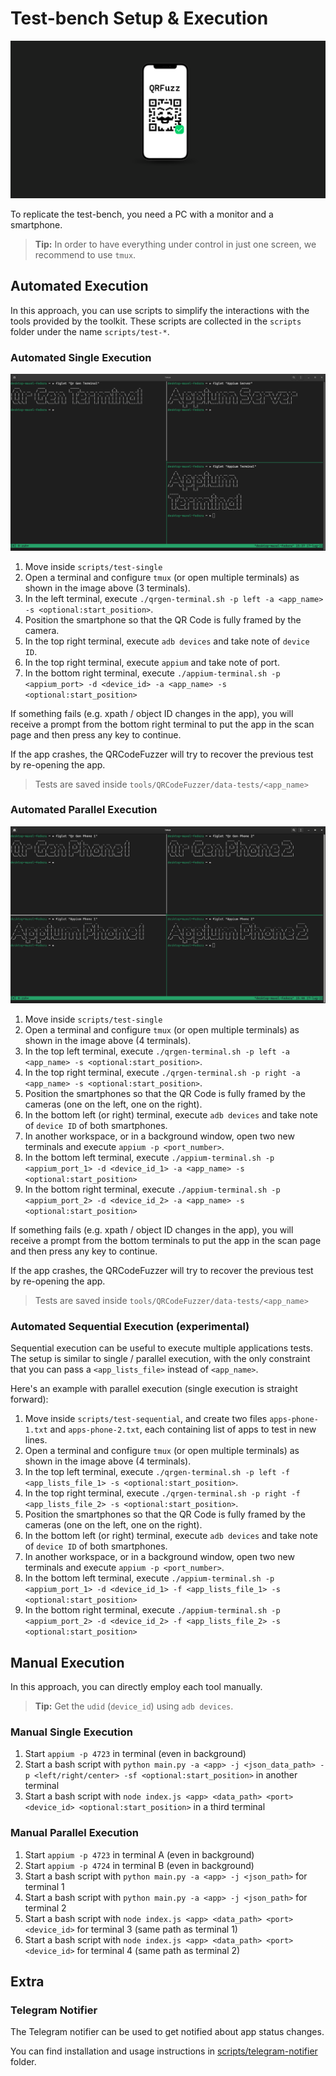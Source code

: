 # Test-bench Setup & Execution

![QRFuzz banner](images/qrfuzz-banner.png)

To replicate the test-bench, you need a PC with a monitor and a smartphone.

> **Tip:** In order to have everything under control in just one screen, we recommend to use `tmux`.

## Automated Execution

In this approach, you can use scripts to simplify the interactions with the tools provided by the toolkit. These scripts are collected in the `scripts` folder under the name `scripts/test-*`.

### Automated Single Execution

![tmux-single-example](images/terminal-tmux-single.png)

1. Move inside `scripts/test-single`
2. Open a terminal and configure `tmux` (or open multiple terminals) as shown in the image above (3 terminals).
3. In the left terminal, execute `./qrgen-terminal.sh -p left -a <app_name> -s <optional:start_position>`.
4. Position the smartphone so that the QR Code is fully framed by the camera.
5. In the top right terminal, execute `adb devices` and take note of `device ID`.
6. In the top right terminal, execute `appium` and take note of port.
7. In the bottom right terminal, execute `./appium-terminal.sh -p <appium_port> -d <device_id> -a <app_name> -s <optional:start_position>`

If something fails (e.g. xpath / object ID changes in the app), you will receive a prompt from the bottom right terminal to put the app in the scan page and then press any key to continue.

If the app crashes, the QRCodeFuzzer will try to recover the previous test by re-opening the app.

> Tests are saved inside `tools/QRCodeFuzzer/data-tests/<app_name>`

### Automated Parallel Execution

![tmux-parallel-example](images/terminal-tmux-parallel.png)

1. Move inside `scripts/test-single`
2. Open a terminal and configure `tmux` (or open multiple terminals) as shown in the image above (4 terminals).
3. In the top left terminal, execute `./qrgen-terminal.sh -p left -a <app_name> -s <optional:start_position>`.
4. In the top right terminal, execute `./qrgen-terminal.sh -p right -a <app_name> -s <optional:start_position>`.
5. Position the smartphones so that the QR Code is fully framed by the cameras (one on the left, one on the right).
6. In the bottom left (or right) terminal, execute `adb devices` and take note of `device ID` of both smartphones.
7. In another workspace, or in a background window, open two new terminals and execute `appium -p <port_number>`.
8. In the bottom left terminal, execute `./appium-terminal.sh -p <appium_port_1> -d <device_id_1> -a <app_name> -s <optional:start_position>`
9. In the bottom right terminal, execute `./appium-terminal.sh -p <appium_port_2> -d <device_id_2> -a <app_name> -s <optional:start_position>`

If something fails (e.g. xpath / object ID changes in the app), you will receive a prompt from the bottom terminals to put the app in the scan page and then press any key to continue.

If the app crashes, the QRCodeFuzzer will try to recover the previous test by re-opening the app.

> Tests are saved inside `tools/QRCodeFuzzer/data-tests/<app_name>`

### Automated Sequential Execution (experimental)

Sequential execution can be useful to execute multiple applications tests.
The setup is similar to single / parallel execution, with the only constraint that you can pass a `<app_lists_file>` instead of `<app_name>`.

Here's an example with parallel execution (single execution is straight forward):

1. Move inside `scripts/test-sequential`, and create two files `apps-phone-1.txt` and `apps-phone-2.txt`, each containing list of apps to test in new lines.
2. Open a terminal and configure `tmux` (or open multiple terminals) as shown in the image above (4 terminals).
3. In the top left terminal, execute `./qrgen-terminal.sh -p left -f <app_lists_file_1> -s <optional:start_position>`.
4. In the top right terminal, execute `./qrgen-terminal.sh -p right -f <app_lists_file_2> -s <optional:start_position>`.
5. Position the smartphones so that the QR Code is fully framed by the cameras (one on the left, one on the right).
6. In the bottom left (or right) terminal, execute `adb devices` and take note of `device ID` of both smartphones.
7. In another workspace, or in a background window, open two new terminals and execute `appium -p <port_number>`.
8. In the bottom left terminal, execute `./appium-terminal.sh -p <appium_port_1> -d <device_id_1> -f <app_lists_file_1> -s <optional:start_position>`
9. In the bottom right terminal, execute `./appium-terminal.sh -p <appium_port_2> -d <device_id_2> -f <app_lists_file_2> -s <optional:start_position>`

## Manual Execution

In this approach, you can directly employ each tool manually.

> **Tip:** Get the `udid` (`device_id`) using `adb devices`.

### Manual Single Execution

1. Start `appium -p 4723` in terminal (even in background)
2. Start a bash script with `python main.py -a <app> -j <json_data_path> -p <left/right/center> -sf <optional:start_position>` in another terminal
3. Start a bash script with `node index.js <app> <data_path> <port> <device_id> <optional:start_position>` in a third terminal

### Manual Parallel Execution

1. Start `appium -p 4723` in terminal A (even in background)
2. Start `appium -p 4724` in terminal B (even in background)
3. Start a bash script with `python main.py -a <app> -j <json_path>` for terminal 1
4. Start a bash script with `python main.py -a <app> -j <json_path>` for terminal 2
5. Start a bash script with `node index.js <app> <data_path> <port> <device_id>` for terminal 3 (same path as terminal 1)
6. Start a bash script with `node index.js <app> <data_path> <port> <device_id>` for terminal 4 (same path as terminal 2)

## Extra

### Telegram Notifier

The Telegram notifier can be used to get notified about app status changes.

You can find installation and usage instructions in [scripts/telegram-notifier](../scripts/telegram-notifier/README.md) folder.

